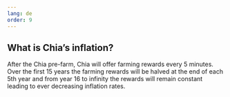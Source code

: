 ```yaml
---
lang: de
order: 9
---
```


What is Chia’s inflation?
-----------------------

After the Chia pre-farm, Chia will offer farming rewards every 5 minutes. Over the first 15 years the farming rewards will be halved at the end of each 5th year and from year 16 to infinity the rewards will remain constant leading to ever decreasing inflation rates.
